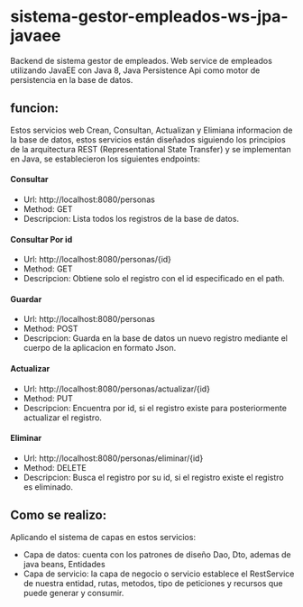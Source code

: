 # sistema-gestor-empleados-ws-jpa-javaee
Backend de sistema gestor de empleados. Web service de empleados utilizando JavaEE con Java 8, Java Persistence Api como motor de persistencia en la base de datos.
## funcion:
Estos servicios web Crean, Consultan, Actualizan y Elimiana informacion de la base de datos, estos servicios están diseñados siguiendo los principios de la arquitectura REST (Representational State Transfer) y se implementan en Java, se establecieron los siguientes endpoints:
#### Consultar 
* Url: http://localhost:8080/personas
* Method: GET
* Descripcion: Lista todos los registros de la base de datos.
#### Consultar Por id 
* Url: http://localhost:8080/personas/{id}
* Method: GET
* Descripcion: Obtiene solo el registro con el id especificado en el path.
#### Guardar  
* Url: http://localhost:8080/personas
* Method: POST
* Descripcion: Guarda en la base de datos un nuevo registro mediante el cuerpo de la aplicacion en formato Json.
#### Actualizar
* Url: http://localhost:8080/personas/actualizar/{id}
* Method: PUT
* Descripcion: Encuentra por id, si el registro existe para posteriormente actualizar el registro.
#### Eliminar
* Url: http://localhost:8080/personas/eliminar/{id}
* Method: DELETE
* Descripcion: Busca el registro por su id, si el registro existe el registro es eliminado.
## Como se realizo:
Aplicando el sistema de capas en estos servicios:
* Capa de datos: cuenta con los patrones de diseño Dao, Dto, ademas de java beans, Entidades
* Capa de servicio: la capa de negocio o servicio establece el RestService de nuestra entidad, rutas, metodos, tipo de peticiones y recursos que puede generar y consumir.
